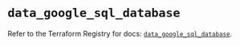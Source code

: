 # `data_google_sql_database`

Refer to the Terraform Registry for docs: [`data_google_sql_database`](https://registry.terraform.io/providers/hashicorp/google/6.42.0/docs/data-sources/sql_database).
